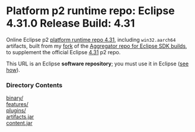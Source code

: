 # Platform p2 runtime repo: Eclipse 4.31.0 Release Build: 4.31

Online Eclipse p2 [platform runtime repo 4.31](https://github.com/chirontt/eclipse.platform.releng.aggregator/releases/download/R4_31_win32_aarch64/org.eclipse.platform-4.31.zip),
including `win32.aarch64` artifacts, built from my [fork](https://github.com/chirontt/eclipse.platform.releng.aggregator/tree/R4_31_maintenance)
of the [Aggregator repo for Eclipse SDK builds](https://github.com/eclipse-platform/eclipse.platform.releng.aggregator),
to supplement the official Eclipse [4.31](https://download.eclipse.org/eclipse/updates/4.31/) p2 repo.

This URL is an Eclipse **software repository**; you must use it in Eclipse ([see how](https://help.eclipse.org/topic/org.eclipse.platform.doc.user/tasks/tasks-127.htm)).

### Directory Contents

[binary/](binary)  
[features/](features)  
[plugins/](plugins)  
[artifacts.jar](artifacts.jar)  
[content.jar](content.jar)
